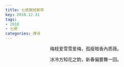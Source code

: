 ```yaml
---
title: 七绝献给新年
key: 2018.12.31
tags: 
- 2018
- 七绝
categories: 律诗
---
```


<p align="center">梅枝爱雪雪爱梅，孤瘦暗香內质薇。
</p>
<p align="center">冰冷方知花之韵，新春偏要舞一回。
</p>
